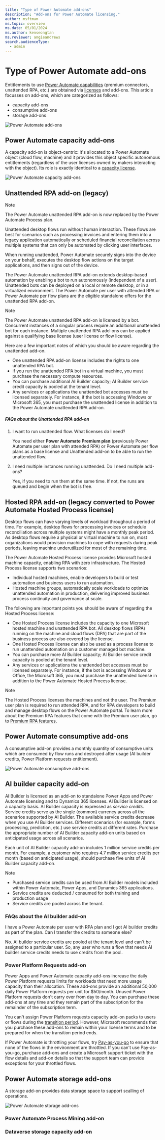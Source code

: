 ```yaml
---
title: "Type of Power Automate add-ons"
description: "Add-ons for Power Automate licensing."
author: msftman
ms.topic: overview
ms.date: 05/01/2024
ms.author: kenseongtan
ms.reviewer: angieandrews
search.audienceType: 
  - admin
---
```


# Type of Power Automate add-ons

Entitlements to use [Power Automate capabilities](types.md#license-entitlements) (premium connectors, unattended RPA, etc.) are obtained via [licenses](types.md) and add-ons. This article focusses on add-ons, which are categorized as follows:

- capacity add-ons
- consumptive add-ons
- storage add-ons

![Power Automate add-ons](../media/RPA-license/add-ons-3.png)

## Power Automate capacity add-ons

A capacity add-on is object-centric: it's allocated to a Power Automate object (cloud flow, machine) and it provides this object specific autonomous entitlements (regardless of the user licenses owned by makers interacting with the object). Its role is exactly identical to a [capacity license](types.md#Standalone-capacity-licenses).

![Power Automate capacity add-ons](../media/RPA-license/capacity-add-ons-2.png)

## Unattended RPA add-on (legacy)

> [!NOTE]
> The Power Automate unattended RPA add-on is now replaced by the Power Automate Process plan.

Unattended desktop flows run without human interaction. These flows are best for scenarios such as processing invoices and entering them into a legacy application automatically or scheduled financial reconciliation across multiple systems that can only be automated by clicking user interfaces.

When running unattended, Power Automate securely signs into the device on your behalf, executes the desktop flow actions on the target applications, and then signs out of the device.

The Power Automate unattended RPA add-on extends desktop-based automation by enabling a bot to run autonomously (independent of a user). Unattended bots can be deployed on a local or remote desktop, or in a virtualized environment. The Power Automate per user with attended RPA or Power Automate per flow plans are the eligible standalone offers for the unattended RPA add-on.

> [!NOTE]
> The Power Automate unattended RPA add-on is licensed by a bot. Concurrent instances of a singular process require an additional unattended bot for each instance. Multiple unattended RPA add-ons can be applied against a qualifying base license (user license or flow license).

Here are a few important notes of which you should be aware regarding the unattended add-on.

- One unattended RPA add-on license includes the rights to one unattended RPA bot.
- If you run the unattended RPA bot in a virtual machine, you must purchase the necessary compute resources.
- You can purchase additional AI Builder capacity; AI Builder service credit capacity is pooled at the tenant level.
- Any services or applications the unattended bot accesses must be licensed separately. For instance, if the bot is accessing Windows or Microsoft 365, you must purchase the unattended license in addition to the Power Automate unattended RPA add-on.

##### FAQs about the Unattended RPA add-on

1. I want to run unattended flow. What licenses do I need?

   You need either **Power Automate Premium plan** (previously Power Automate per user plan with attended RPA) or Power Automate per flow plans as a base license and Unattended add-on to be able to run the unattended flow.

1. I need multiple instances running unattended. Do I need multiple add-ons?

   Yes, if you need to run them at the same time. If not, the runs are queued and begin when the bot is free.
   
## Hosted RPA add-on (legacy converted to Power Automate Hosted Process license)

Desktop flows can have varying levels of workload throughout a period of time. For example, desktop flows for processing invoices or schedule reconciliation across multiple systems might have a monthly peak period. As desktop flows require a physical or virtual machine to run on, most organizations would provision machines to cope with requests during peak periods, leaving machine underutilized for most of the remaining time.

The Power Automate Hosted Process license provides Microsoft hosted machine capacity, enabling RPA with zero infrastructure. The Hosted Process license supports two scenarios:
- Individual hosted machines, enable developers to build or test automation and business users to run automation.
- Hosted machine groups, automatically scale workloads to optimize unattended automation in production, delivering improved business process continuity and governance at scale.

The following are important points you should be aware of regarding the Hosted Process license:
- One Hosted Process license includes the capacity to one Microsoft hosted machine and unattended RPA bot. All desktop flows (RPA) running on the machine and cloud flows (DPA) that are part of the business process are also covered by the license.
- One Hosted Process license can also be used as a process license to run unattended automation on a customer managed bot machine.
- You can purchase more AI Builder capacity; AI Builder service credit capacity is pooled at the tenant level.
- Any services or applications the unattended bot accesses must be licensed separately. For instance, if the bot is accessing Windows or Office, the Microsoft 365, you must purchase the unattended license in addition to the Power Automate Hosted Process license.
  
> [!NOTE]
> The Hosted Process licenses the machines and not the user. The Premium user plan is required to run attended RPA, and for RPA developers to build and manage desktop flows on the Power Automate portal. To learn more about the Premium RPA features that come with the Premium user plan, go to [Premium RPA features](/power-automate/desktop-flows/premium-features).
   
## Power Automate consumptive add-ons

A consumptive add-on provides a monthly quantity of consumptive units which are consumed by flow runs and destroyed after usage (AI builder credits, Power Platform requests entitlement).

![Power Automate consumptive add-ons](../media/RPA-license/consumptive-add-ons-1.png)

## AI builder capacity add-on

AI Builder is licensed as an add-on to standalone Power Apps and Power Automate licensing and to Dynamics 365 licenses. AI Builder is licensed on a capacity basis. AI Builder capacity is expressed as *service credits*. Service credits serve as the single (common) currency across all the scenarios supported by AI Builder. The available service credits decrease when you use AI Builder services. Different scenarios (for example, forms processing, prediction, etc.) use service credits at different rates. Purchase the appropriate number of AI Builder capacity add-on units based on anticipated usage across all scenarios.

Each unit of AI Builder capacity add-on includes 1 million service credits per month. For example, a customer who requires 4.7 million service credits per month (based on anticipated usage), should purchase five units of AI Builder capacity add-on.

> [!NOTE]
>
> - Purchased service credits can be used from AI Builder models included within Power Automate, Power Apps, and Dynamics 365 applications.
> - Service credits are deducted / consumed for both training and production usage
> - Service credits are pooled across the tenant.

### FAQs about the AI builder add-on

I have a Power Automate per user with RPA plan and I got AI builder credits as part of the plan. Can I transfer the credits to someone else?

No. AI builder service credits are pooled at the tenant level and can't be assigned to a particular user. So, any user who runs a flow that needs AI builder service credits needs to use credits from the pool.

### Power Platform Requests add-on

Power Apps and Power Automate capacity add-ons increase the daily Power Platform requests limits for workloads that need more usage capacity than their allocation. These add-ons provide an additional 50,000 daily Power Platform requests per unit for $50/month. Unused Power Platform requests don't carry over from day to day. You can purchase these add-ons at any time and they remain part of the subscription for the remainder of the subscription term.

You can't assign Power Platform requests capacity add-on packs to users or flows during the [transition period](types.md#transition-period). However, Microsoft recommends that you purchase these add-ons to remain within your license terms and to be prepared for when the transition period ends.

If Power Automate is throttling your flows, try [Pay-as-you-go](faqs.md#power-platform-requests-pay-as-you-go) to ensure that none of the flows in the environment are throttled. If you can't use Pay-as-you-go, purchase add-ons and create a Microsoft support ticket with the flow details and add-on details so that the support team can provide exceptions for your throttled flows.

## Power Automate storage add-ons

A storage add-on provides data storage space to support scalling of operations.

![Power Automate storage add-ons](../media/RPA-license/storage-add-ons-1.png)

### Power Automate Process Mining add-on

### Dataverse storage capacity add-on

